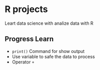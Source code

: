 # R projects
Leart data science with analize data with R

## Progress Learn
- `print()` Command for show output
- Use variable to safe the data to process
- Operator `+`